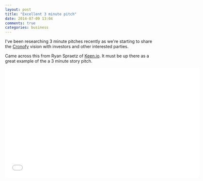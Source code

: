 ```yaml
---
layout: post
title: "Excellent 3 minute pitch"
date: 2014-07-09 13:04
comments: true
categories: business
---
```


I've been researching 3 minute pitches recently as we're starting to share the [Cronofy](https://www.cronofy.com) vision with investors and other interested parties.

Came across this from Ryan Spraetz of [Keen.io](http://keen.io). It must be up there as a great example of the a 3 minute story pitch.

<!-- more -->
<iframe width="640" height="360" src="//www.youtube.com/embed/GD22EsvRJvk" frameborder="0" allowfullscreen></iframe>
